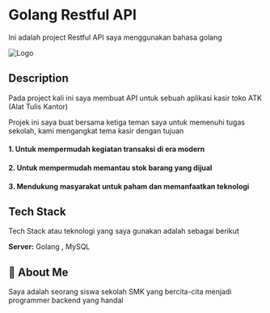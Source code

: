 
# Golang Restful API

Ini adalah project Restful API saya menggunakan bahasa golang 





![Logo](https://openupthecloud.com/wp-content/uploads/2020/01/Golang.png)


## Description

Pada project kali ini saya membuat API untuk sebuah aplikasi kasir toko ATK (Alat Tulis Kantor)

Projek ini saya buat bersama ketiga teman saya untuk memenuhi tugas sekolah, kami mengangkat tema kasir dengan tujuan

#### 1. Untuk mempermudah kegiatan transaksi di era modern 
#### 2. Untuk mempermudah memantau stok barang yang dijual
#### 3. Mendukung masyarakat untuk paham dan memanfaatkan teknologi



## Tech Stack

Tech Stack atau teknologi yang saya gunakan adalah sebagai berikut


**Server:** Golang , MySQL



## 🚀 About Me
Saya adalah seorang siswa sekolah SMK yang bercita-cita menjadi programmer backend yang handal


